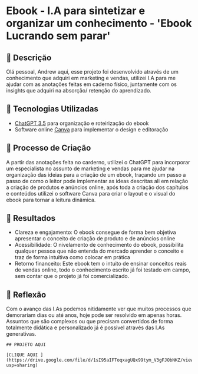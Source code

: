 # Ebook - I.A para sintetizar e organizar um conhecimento - 'Ebook Lucrando sem parar'

## 📒 Descrição
Olá pessoal, Andrew aqui, esse projeto foi desenvolvido através de um conhecimento que adquiri em marketing e vendas, utilizei I.A para me ajudar com as anotações feitas em caderno físico, juntamente com os insights que adquiri na absorção/ retenção do aprendizado.

## 🤖 Tecnologias Utilizadas
- [ChatGPT 3.5](https://chatgpt.com/) para organização e roteirização do ebook
- Software online [Canva](https://www.canva.com/) para implementar o design e editoração

## 🧐 Processo de Criação
A partir das anotações feita no carderno, utilizei o ChatGPT para incorporar um especialista no assunto de marketing e vendas para me ajudar na organização das ideias para a criação de um ebook, traçando um passo a passo de como o leitor pode implementar as ideas descritas ali em relação a criação de produtos e anúncios online, após toda a criação dos capítulos e conteúdos utilizei o software Canva para criar o layout e o visual do ebook para tornar a leitura dinâmica.

## 🚀 Resultados
- Clareza e engajamento: O ebook consegue de forma bem objetiva apresentar o conceito de criação de produto e de anúncios online
- Acessibilidade: O nivelamento de conhecimento do ebook, possibilita qualquer pessoa que não entenda do mercado aprender o conceito e traz de forma intuitiva como colocar em prática
- Retorno financeito: Este ebook tem o intuito de ensinar conceitos reais de vendas online, todo o conhecimento escrito já foi testado em campo, sem contar que o projeto já foi comercializado.

## 💭 Reflexão 
Com o avanço das I.As podemos nitidamente ver que muitos processos que demorariam dias ou até anos, hoje pode ser resolvido em apenas horas. Assuntos que são complexos ou que precisam convertidos de forma totalmente didática e personalizado já é possivel através das I.As generativas.
```
## PROJETO AQUI

[CLIQUE AQUI ](https://drive.google.com/file/d/1sI95aIFToqxagUQx99tym_V3gFJObNKZ/view?usp=sharing)
